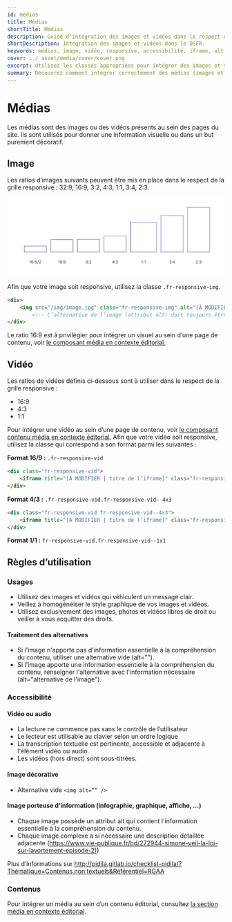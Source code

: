 ```yaml
---
id: medias
title: Médias
shortTitle: Médias
description: Guide d’intégration des images et vidéos dans le respect des règles de responsive design et d’accessibilité.
shortDescription: Intégration des images et vidéos dans le DSFR.
keywords: médias, image, vidéo, responsive, accessibilité, iframe, alt, ratio, DSFR, RGAA
cover: ../_asset/media/cover/cover.png
excerpt: Utilisez les classes appropriées pour intégrer des images et vidéos dans vos pages, avec les bonnes pratiques d’accessibilité.
summary: Découvrez comment intégrer correctement des médias (images et vidéos) dans le respect des standards du DSFR et des exigences RGAA - ratios, alternatives textuelles, vidéos responsives.
---
```



# Médias

Les médias sont des images ou des vidéos présents au sein des pages du site. Ils sont utilisés pour donner une information visuelle ou dans un but purement décoratif.

## Image

Les ratios d’images suivants peuvent être mis en place dans le respect de la grille responsive : 32:9, 16:9, 3:2, 4:3, 1:1, 3:4, 2:3.

![ ](../_asset/media/Capture_d_ecran_2020_05_19_a_08_41_37_93c2aa38d0.png)

Afin que votre image soit responsive, utilisez la classe `.fr-responsive-img`.

```html
<div>
    <img src="/img/image.jpg" class="fr-responsive-img" alt="[À MODIFIER | vide ou texte alternatif de l’image]" />
        <!-- L’alternative de l’image (attribut alt) doit toujours être présent, sa valeur peut-être vide ou non selon votre contexte -->
</div>
```


Le ratio 16:9 est à privilégier pour intégrer un visuel au sein d’une page de contenu, voir [le composant média en contexte éditorial.](../../../../component/content/_part/doc/index.md)

## Vidéo

Les ratios de vidéos définis ci-dessous sont à utiliser dans le respect de la grille responsive :

- 16:9
- 4:3
- 1:1

Pour intégrer une vidéo au sein d’une page de contenu, voir [le composant contenu média en contexte éditorial.](../../../../component/content/_part/doc/index.md) Afin que votre vidéo soit responsive, utilisez la classe qui correspond à son format parmi les suivantes :

**Format 16/9 :** `.fr-responsive-vid`

```html
<div class="fr-responsive-vid">
    <iframe title="[A MODIFIER | titre de l’iframe]" class="fr-responsive-vid__player" src="https://www.youtube.com/embed/HyirpmPL43I" allow="accelerometer; autoplay; encrypted-media; gyroscope; picture-in-picture" allowfullscreen=""></iframe>
</div>
```

**Format 4/3 :** `.fr-responsive-vid.fr-responsive-vid--4x3`

```html
<div class="fr-responsive-vid fr-responsive-vid--4x3">
    <iframe title="[A MODIFIER | titre de l’iframe]" class="fr-responsive-vid__player" src="https://www.youtube.com/embed/HyirpmPL43I" allow="accelerometer; autoplay; encrypted-media; gyroscope; picture-in-picture" allowfullscreen=""></iframe>
</div>
```

**Format 1/1 :** `fr-responsive-vid.fr-responsive-vid--1x1`

## Règles d’utilisation

### Usages

- Utilisez des images et vidéos qui véhiculent un message clair.
- Veillez à homogénéiser le style graphique de vos images et vidéos.
- Utilisez exclusivement des images, photos et vidéos libres de droit ou veiller à vous acquitter des droits.

#### Traitement des alternatives

- Si l'image n'apporte pas d'information essentielle à la compréhension du contenu, utiliser une alternative vide (alt="").
- Si l'image apporte une information essentielle à la compréhension du contenu, renseigner l'alternative avec l'information nécessaire (alt="alternative de l'image").

### Accessibilité

#### Vidéo ou audio

- La lecture ne commence pas sans le contrôle de l’utilisateur
- Le lecteur est utilisable au clavier selon un ordre logique
- La transcription textuelle est pertinente, accessible et adjacente à l'élément vidéo ou audio.
- Les vidéos (hors direct) sont sous-titrées.

#### Image décorative

- Alternative vide `<img alt=”” />`

#### Image porteuse d’information (infographie, graphique, affiche, …)

- Chaque image possède un attribut alt qui contient l'information essentielle à la compréhension du contenu.
- Chaque image complexe a si nécessaire une description détaillée adjacente ([https://www.vie-publique.fr/bd/272944-simone-veil-la-loi-sur-lavortement-episode-2)](https://www.vie-publique.fr/bd/272944-simone-veil-la-loi-sur-lavortement-episode-2))

Plus d’informations sur [http://pidila.gitlab.io/checklist-pidila/?Thématique=Contenus non textuels&Référentiel=RGAA](http://pidila.gitlab.io/checklist-pidila/?Th%C3%A9matique=Contenus%20non%20textuels&R%C3%A9f%C3%A9rentiel=RGAA)

### Contenus

Pour intégrer un média au sein d’un contenu éditorial, consultez [la section média en contexte éditorial](../../../../component/content/_part/doc/index.md).
